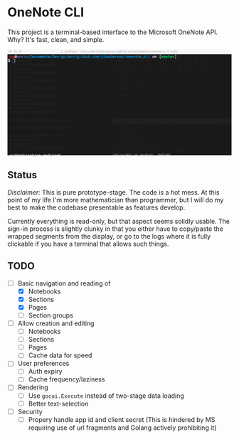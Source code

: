 # OneNote CLI

This project is a terminal-based interface to the Microsoft
OneNote API. Why? It's fast, clean, and simple.

![screenshot](/img/6rr3WFy8VI.gif?raw=true "Screenshot")

## Status

*Disclaimer:* This is pure prototype-stage. The code is a hot mess.
At this point of my life I'm more mathematician than programmer,
but I will do my best to make the codebase presentable as features
develop.

Currently everything is read-only, but that aspect seems 
solidly usable. The sign-in process is slightly clunky in that
you either have to copy/paste the wrapped segments from the
display, or go to the logs where it is fully clickable if
you have a terminal that allows such things.

## TODO

- [ ] Basic navigation and reading of
    - [x] Notebooks
    - [x] Sections
    - [x] Pages
    - [ ] Section groups
- [ ] Allow creation and editing
  - [ ] Notebooks
  - [ ] Sections
  - [ ] Pages
  - [ ] Cache data for speed
- [ ] User preferences
  - [ ] Auth expiry
  - [ ] Cache frequency/laziness
- [ ] Rendering
  - [ ] Use `gocui.Execute` instead of two-stage data loading
  - [ ] Better text-selection
- [ ] Security
  - [ ] Propery handle app id and client secret (This is hindered by MS requiring use of url fragments and Golang actively prohibiting it)
